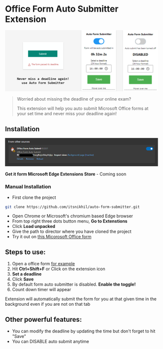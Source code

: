 # Office Form Auto Submitter Extension

![Form Auto Submitter banner](promo.png)

> Worried about missing the deadline of your online exam? 
>
> This extension will help you auto submit Microsoft Office forms at your set time and never miss your deadline again!

## Installation

![Installed extension](installed.png)

**Get it form Microsoft Edge Extensions Store** - Coming soon

### Manual Installation
* First clone the project
```bash
git clone https://github.com/itsnikhil/auto-form-submitter.git
```
* Open Chrome or Microsoft's chromium based Edge browser
* From top right three dots button menu, **Go to Extenstions**
* Click **Load unpacked**
* Give the path to director where you have cloned the project
* Try it out on [this Micorosoft Office form](https://forms.office.com/Pages/ResponsePage.aspx?id=DQSIkWdsW0yxEjajBLZtrQAAAAAAAAAAAANAAdCUielUNDlXQ09NUkJBTU5QT0IxR1lWNUZKTk1VNy4u)

## Steps to use:

1. Open a office form [for example](https://forms.office.com/Pages/ResponsePage.aspx?id=DQSIkWdsW0yxEjajBLZtrQAAAAAAAAAAAANAAdCUielUNDlXQ09NUkJBTU5QT0IxR1lWNUZKTk1VNy4u)
2. Hit **Ctrl+Shift+F** or Click on the extension icon 
3. **Set a deadline**
4. Click **Save**
5. By default form auto submitter is disabled. **Enable the toggle!**
6. Count down timer will appear

Extension will automatically submit the form for you at that given time in the background even if you are not on that tab

## Other powerful features:
- You can modify the deadline by updating the time but don't forget to hit "Save"
- You can DISABLE auto submit anytime